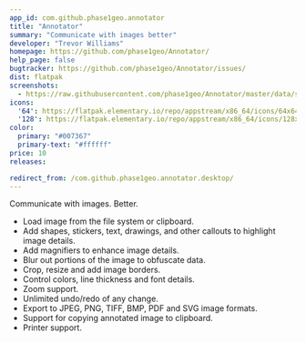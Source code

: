 ```yaml
---
app_id: com.github.phase1geo.annotator
title: "Annotator"
summary: "Communicate with images better"
developer: "Trevor Williams"
homepage: https://github.com/phase1geo/Annotator/
help_page: false
bugtracker: https://github.com/phase1geo/Annotator/issues/
dist: flatpak
screenshots:
  - https://raw.githubusercontent.com/phase1geo/Annotator/master/data/screenshots/screenshot-light.png
icons:
  '64': https://flatpak.elementary.io/repo/appstream/x86_64/icons/64x64/com.github.phase1geo.annotator.png
  '128': https://flatpak.elementary.io/repo/appstream/x86_64/icons/128x128/com.github.phase1geo.annotator.png
color:
  primary: "#007367"
  primary-text: "#ffffff"
price: 10
releases:

redirect_from: /com.github.phase1geo.annotator.desktop/
---
```


<p>Communicate with images. Better.</p>
<ul>
<li>Load image from the file system or clipboard.</li>
<li>Add shapes, stickers, text, drawings, and other callouts to highlight image details.</li>
<li>Add magnifiers to enhance image details.</li>
<li>Blur out portions of the image to obfuscate data.</li>
<li>Crop, resize and add image borders.</li>
<li>Control colors, line thickness and font details.</li>
<li>Zoom support.</li>
<li>Unlimited undo/redo of any change.</li>
<li>Export to JPEG, PNG, TIFF, BMP, PDF and SVG image formats.</li>
<li>Support for copying annotated image to clipboard.</li>
<li>Printer support.</li>
</ul>